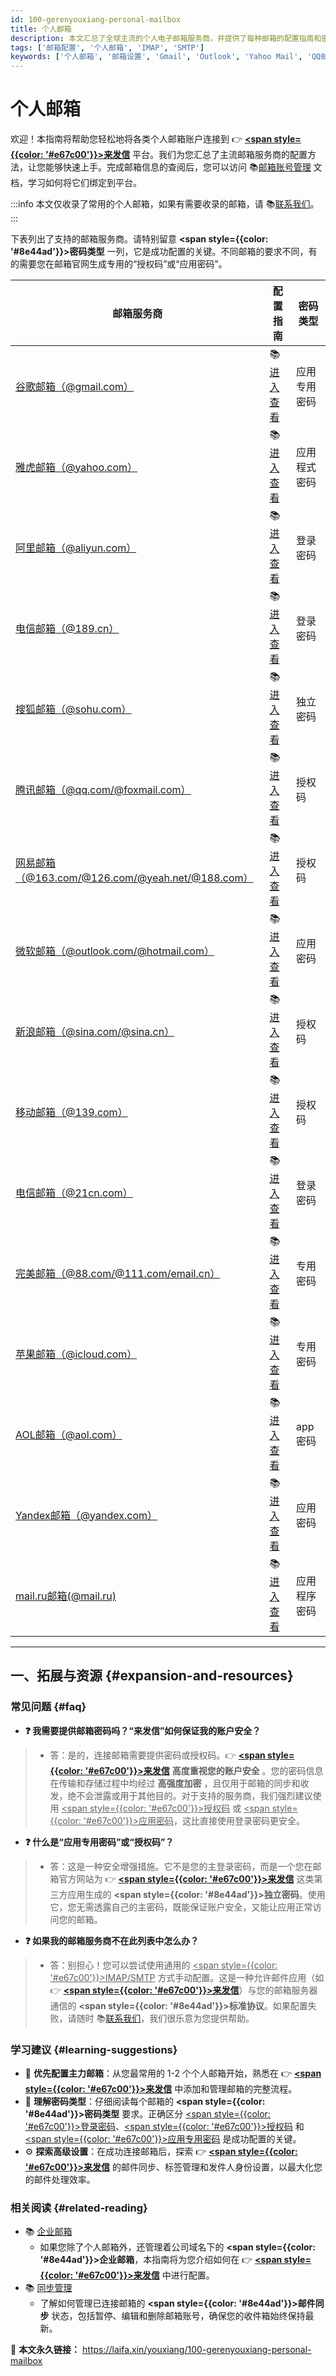 ```yaml
---
id: 100-gerenyouxiang-personal-mailbox
title: 个人邮箱
description: 本文汇总了全球主流的个人电子邮箱服务商，并提供了每种邮箱的配置指南和密码验证方式，方便用户快速接入和使用。
tags: ['邮箱配置', '个人邮箱', 'IMAP', 'SMTP']
keywords: ['个人邮箱', '邮箱设置', 'Gmail', 'Outlook', 'Yahoo Mail', 'QQ邮箱', '网易邮箱']
---
```


# 个人邮箱

欢迎！本指南将帮助您轻松地将各类个人邮箱账户连接到 👉 [**<span style={{color: '#e67c00'}}>来发信</span>**](https://laifaxin.com) 平台。我们为您汇总了主流邮箱服务商的配置方法，让您能够快速上手。完成邮箱信息的查阅后，您可以访问 📚[邮箱账号管理](../zhinan/email-account) 文档，学习如何将它们绑定到平台。

:::info
本文仅收录了常用的个人邮箱，如果有需要收录的邮箱，请 📚[联系我们](../zhinan/contact-us)。
:::

下表列出了支持的邮箱服务商。请特别留意 **<span style={{color: '#8e44ad'}}>密码类型</span>** 一列，它是成功配置的关键。不同邮箱的要求不同，有的需要您在邮箱官网生成专用的“授权码”或“应用密码”。

| **邮箱服务商** | **配置指南** | **密码类型** |
| --- | --- | --- |
| [谷歌邮箱（@gmail.com）](https://mail.google.com/) | 📚[进入查看](/youxiang/101-guge-gmailyouxiang-google-personal-email) | 应用专用密码 |
| [雅虎邮箱（@yahoo.com）](https://mail.yahoo.com/) | 📚[进入查看](/youxiang/102-yahu-yahooyouxiang-yahoo-personal-mailbox) | 应用程式密码 |
| [阿里邮箱（@aliyun.com）](https://mail.aliyun.com/) | 📚[进入查看](/youxiang/103-ali-aliyunyouxiang-ali-personal-email) | 登录密码 |
| [电信邮箱（@189.cn）](https://webmail30.189.cn/w2/) | 📚[进入查看](/youxiang/104-dianxin-189youxiang-telecom-personal-mailbox) | 登录密码 |
| [搜狐邮箱（@sohu.com）](https://mail.sohu.com/) | 📚[进入查看](/youxiang/105-souhu-sohuyouxiang-sohu-personal-email) | 独立密码 |
| [腾讯邮箱（@qq.com/@foxmail.com）](http://mail.qq.com/) | 📚[进入查看](/youxiang/106-tengxun-qqyouxiang-tencent-personal-email) | 授权码 |
| [网易邮箱（@163.com/@126.com/@yeah.net/@188.com）](https://mail.163.com/) | 📚[进入查看](/youxiang/107-wangyi-163youxiang-netease-personal-email) | 授权码 |
| [微软邮箱（@outlook.com/@hotmail.com）](https://outlook.com/) | 📚[进入查看](/youxiang/108-weiruan-outlookyouxiang-microsoft-personal-email) | 应用密码 |
| [新浪邮箱（@sina.com/@sina.cn）](https://mail.sina.com.cn/) | 📚[进入查看](/youxiang/109-xinlang-sinayouxiang-sina-personal-email) | 授权码 |
| [移动邮箱（@139.com）](http://mail.10086.cn/) | 📚[进入查看](/youxiang/110-yidong-139youxiang-china-mobile-personal-email) | 授权码 |
| [电信邮箱（@21cn.com）](https://mail.21cn.com/w2/) | 📚[进入查看](/youxiang/111-dianxin-21cnyouxiang-telecom-personal-mailbox) | 登录密码 |
| [完美邮箱（@88.com/@111.com/email.cn）](https://mail.88.com/) | 📚[进入查看](/youxiang/112-wanmei-88youxiang-perfect-personal-mailbox) | 专用密码 |
| [苹果邮箱（@icloud.com）](https://www.icloud.com/mail) | 📚[进入查看](/youxiang/113-pingguo-icloudyouxiang-apple-personal-email) | 专用密码 |
| [AOL邮箱（@aol.com）](https://mail.aol.com/) | 📚[进入查看](/youxiang/114-aol-aolyouxiang-aol-personal-email) | app密码 |
| [Yandex邮箱（@yandex.com）](https://mail.yandex.com/) | 📚[进入查看](/youxiang/115-yandex-yandexyouxiang-yandex-personal-email) | 应用密码 |
| [mail.ru邮箱(@mail.ru)](https://mail.ru/) | 📚[进入查看](/youxiang/116-mailru-mailyouxiang-mail-personal-email) | 应用程序密码 |

---

## 一、拓展与资源 {#expansion-and-resources}

### 常见问题 {#faq}

- **❓ 我需要提供邮箱密码吗？“来发信”如何保证我的账户安全？** 
> - 答：是的，连接邮箱需要提供密码或授权码。👉 [**<span style={{color: '#e67c00'}}>来发信</span>**](https://laifaxin.com) **高度重视您的账户安全** 。您的密码信息在传输和存储过程中均经过 **高强度加密** ，且仅用于邮箱的同步和收发，绝不会泄露或用于其他目的。对于支持的服务商，我们强烈建议使用 <u><span style={{color: '#e67c00'}}>授权码</span></u> 或 <u><span style={{color: '#e67c00'}}>应用密码</span></u>，这比直接使用登录密码更安全。

- **❓ 什么是“应用专用密码”或“授权码”？** 
> - 答：这是一种安全增强措施。它不是您的主登录密码，而是一个您在邮箱官方网站为 👉 [**<span style={{color: '#e67c00'}}>来发信</span>**](https://laifaxin.com) 这类第三方应用生成的 **<span style={{color: '#8e44ad'}}>独立密码</span>**。使用它，您无需透露自己的主密码，既能保证账户安全，又能让应用正常访问您的邮箱。

- **❓ 如果我的邮箱服务商不在此列表中怎么办？** 
> - 答：别担心！您可以尝试使用通用的 <u><span style={{color: '#e67c00'}}>IMAP/SMTP</span></u> 方式手动配置。这是一种允许邮件应用（如 👉 [**<span style={{color: '#e67c00'}}>来发信</span>**](https://laifaxin.com)）与您的邮箱服务器通信的 **<span style={{color: '#8e44ad'}}>标准协议</span>**。如果配置失败，请随时 📚[联系我们](../zhinan/contact-us)，我们很乐意为您提供帮助。

### 学习建议 {#learning-suggestions}

- 🎯 **优先配置主力邮箱**：从您最常用的 1-2 个个人邮箱开始，熟悉在 👉 [**<span style={{color: '#e67c00'}}>来发信</span>**](https://laifaxin.com) 中添加和管理邮箱的完整流程。
- 📖 **理解密码类型**：仔细阅读每个邮箱的 **<span style={{color: '#8e44ad'}}>密码类型</span>** 要求。正确区分 <u><span style={{color: '#e67c00'}}>登录密码</span></u>、<u><span style={{color: '#e67c00'}}>授权码</span></u> 和 <u><span style={{color: '#e67c00'}}>应用专用密码</span></u> 是成功配置的关键。
- ⚙️ **探索高级设置**：在成功连接邮箱后，探索 👉 [**<span style={{color: '#e67c00'}}>来发信</span>**](https://laifaxin.com) 的邮件同步、标签管理和发件人身份设置，以最大化您的邮件处理效率。

### 相关阅读 {#related-reading}

- 📚 [企业邮箱](./200-qiyeyouxiang-enterprise-mailbox)
  - 如果您除了个人邮箱外，还管理着公司域名下的 **<span style={{color: '#8e44ad'}}>企业邮箱</span>**，本指南将为您介绍如何在 👉 [**<span style={{color: '#e67c00'}}>来发信</span>**](https://laifaxin.com) 中进行配置。
- 📚 [同步管理](../zhinan/sync-management)
  - 了解如何管理已连接邮箱的 **<span style={{color: '#8e44ad'}}>邮件同步</span>** 状态，包括暂停、编辑和删除邮箱账号，确保您的收件箱始终保持最新。

🔗 **本文永久链接：** https://laifa.xin/youxiang/100-gerenyouxiang-personal-mailbox

